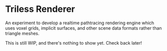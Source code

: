 # Triless Renderer
An experiment to develop a realtime pathtracing rendering engine which uses voxel grids, implicit surfaces,
and other scene data formats rather than triangle meshes.

This is still WIP, and there's nothing to show yet. Check back later!